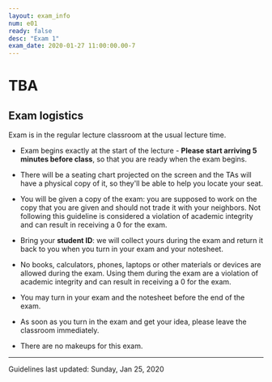 ```yaml
---
layout: exam_info
num: e01
ready: false
desc: "Exam 1"
exam_date: 2020-01-27 11:00:00.00-7
---
```


# TBA

 ## Exam logistics

Exam is in the regular lecture classroom at the usual lecture time.
* Exam begins exactly at the start of the lecture - **Please start arriving 5 minutes before class**, so that you are ready when the exam begins. 

* There will be a seating chart projected on the screen and the TAs will have a physical copy of it, so they'll be able to help you locate your seat.

* You will be given a copy of the exam: you are supposed to work on the copy that you are given and should not trade it with your neighbors. Not following this guideline is considered a violation of academic integrity and can result in receiving a 0 for the exam.

* Bring your **student ID**: we will collect yours during the exam and return it back to you when you turn in your exam and your notesheet.

*    No books, calculators, phones, laptops or other materials or devices are allowed during the exam. Using them during the exam are a violation of academic integrity and can result in receiving a 0 for the exam.

* You may turn in your exam and the notesheet before the end of the exam.

* As soon as you turn in the exam and get your idea, please leave the classroom immediately.

*    There are no makeups for this exam.

* * *

Guidelines last updated: Sunday, Jan 25, 2020

